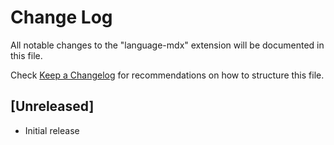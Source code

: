 # Change Log
All notable changes to the "language-mdx" extension will be documented in this file.

Check [Keep a Changelog](http://keepachangelog.com/) for recommendations on how to structure this file.

## [Unreleased]
- Initial release